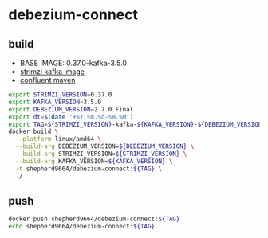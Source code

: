 # debezium-connect

## build

* BASE IMAGE: 0.37.0-kafka-3.5.0
* [strimzi kafka image](https://quay.io/repository/strimzi/kafka?tab=tags)
* [confluent maven](https://packages.confluent.io/maven/)

```bash
export STRIMZI_VERSION=0.37.0
export KAFKA_VERSION=3.5.0
export DEBEZIUM_VERSION=2.7.0.Final
export dt=$(date '+%Y.%m.%d-%H.%M')
export TAG=${STRIMZI_VERSION}-kafka-${KAFKA_VERSION}-${DEBEZIUM_VERSION}-${dt}
docker build \
  --platform linux/amd64 \
  --build-arg DEBEZIUM_VERSION=${DEBEZIUM_VERSION} \
  --build-arg STRIMZI_VERSION=${STRIMZI_VERSION} \
  --build-arg KAFKA_VERSION=${KAFKA_VERSION} \
  -t shepherd9664/debezium-connect:${TAG} \
  ./
```

## push

```bash
docker push shepherd9664/debezium-connect:${TAG}
echo shepherd9664/debezium-connect:${TAG}
```